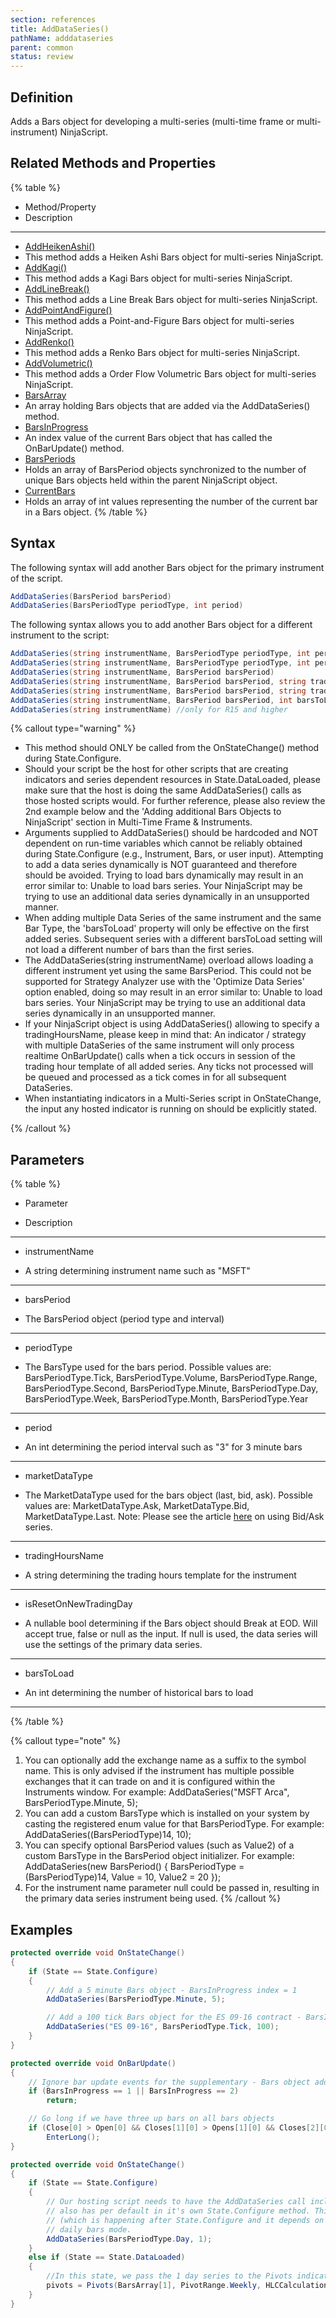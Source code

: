 ```yaml
---
section: references
title: AddDataSeries()
pathName: adddataseries
parent: common
status: review
---
```


## Definition

Adds a Bars object for developing a multi-series (multi-time frame or multi-instrument) NinjaScript.

## Related Methods and Properties

{% table %}

* Method/Property
* Description

---

* [AddHeikenAshi()](addheikenashi)
* This method adds a Heiken Ashi Bars object for multi-series NinjaScript.
* [AddKagi()](addkagi)
* This method adds a Kagi Bars object for multi-series NinjaScript.
* [AddLineBreak()](addlinebreak)
* This method adds a Line Break Bars object for multi-series NinjaScript.
* [AddPointAndFigure()](addpointandfigure)
* This method adds a Point-and-Figure Bars object for multi-series NinjaScript.
* [AddRenko()](addrenko)
* This method adds a Renko Bars object for multi-series NinjaScript.
* [AddVolumetric()](addvolumetric)
* This method adds a Order Flow Volumetric Bars object for multi-series NinjaScript.
* [BarsArray](barsarray)
* An array holding Bars objects that are added via the AddDataSeries() method.
* [BarsInProgress](barsinprogress)
* An index value of the current Bars object that has called the OnBarUpdate() method.
* [BarsPeriods](barsperiods)
* Holds an array of BarsPeriod objects synchronized to the number of unique Bars objects held within the parent NinjaScript object.
* [CurrentBars](currentbars)
* Holds an array of int values representing the number of the current bar in a Bars object.
{% /table %}

## Syntax

The following syntax will add another Bars object for the primary instrument of the script.

```csharp
AddDataSeries(BarsPeriod barsPeriod)
AddDataSeries(BarsPeriodType periodType, int period)
```

The following syntax allows you to add another Bars object for a different instrument to the script:

```csharp
AddDataSeries(string instrumentName, BarsPeriodType periodType, int period)
AddDataSeries(string instrumentName, BarsPeriodType periodType, int period, MarketDataType marketDataType)
AddDataSeries(string instrumentName, BarsPeriod barsPeriod)
AddDataSeries(string instrumentName, BarsPeriod barsPeriod, string tradingHoursName)
AddDataSeries(string instrumentName, BarsPeriod barsPeriod, string tradingHoursName, bool? isResetOnNewTradingDay)
AddDataSeries(string instrumentName, BarsPeriod barsPeriod, int barsToLoad, string tradingHoursName, bool? isResetOnNewTradingDay)
AddDataSeries(string instrumentName) //only for R15 and higher
```

{% callout type="warning" %}

* This method should ONLY be called from the OnStateChange() method during State.Configure.
* Should your script be the host for other scripts that are creating indicators and series dependent resources in State.DataLoaded, please make sure that the host is doing the same AddDataSeries() calls as those hosted scripts would. For further reference, please also review the 2nd example below and the 'Adding additional Bars Objects to NinjaScript' section in Multi-Time Frame & Instruments.
* Arguments supplied to AddDataSeries() should be hardcoded and NOT dependent on run-time variables which cannot be reliably obtained during State.Configure (e.g., Instrument, Bars, or user input). Attempting to add a data series dynamically is NOT guaranteed and therefore should be avoided. Trying to load bars dynamically may result in an error similar to: Unable to load bars series. Your NinjaScript may be trying to use an additional data series dynamically in an unsupported manner.
* When adding multiple Data Series of the same instrument and the same Bar Type, the 'barsToLoad' property will only be effective on the first added series. Subsequent series with a different barsToLoad setting will not load a different number of bars than the first series.
* The AddDataSeries(string instrumentName) overload allows loading a different instrument yet using the same BarsPeriod. This could not be supported for Strategy Analyzer use with the 'Optimize Data Series' option enabled, doing so may result in an error similar to: Unable to load bars series. Your NinjaScript may be trying to use an additional data series dynamically in an unsupported manner.
* If your NinjaScript object is using AddDataSeries() allowing to specify a tradingHoursName, please keep in mind that: An indicator / strategy with multiple DataSeries of the same instrument will only process realtime OnBarUpdate() calls when a tick occurs in session of the trading hour template of all added series. Any ticks not processed will be queued and processed as a tick comes in for all subsequent DataSeries.
* When instantiating indicators in a Multi-Series script in OnStateChange, the input any hosted indicator is running on should be explicitly stated.

{% /callout %}

## Parameters

{% table %}

* Parameter

* Description

---

* instrumentName

* A string determining instrument name such as "MSFT"

---

* barsPeriod

* The BarsPeriod object (period type and interval)

---

* periodType

* The BarsType used for the bars period. Possible values are: BarsPeriodType.Tick, BarsPeriodType.Volume, BarsPeriodType.Range, BarsPeriodType.Second, BarsPeriodType.Minute, BarsPeriodType.Day, BarsPeriodType.Week, BarsPeriodType.Month, BarsPeriodType.Year

---

* period

* An int determining the period interval such as "3" for 3 minute bars

---

* marketDataType

* The MarketDataType used for the bars object (last, bid, ask). Possible values are: MarketDataType.Ask, MarketDataType.Bid, MarketDataType.Last. Note: Please see the article [here](using_historical_bid_ask_serie) on using Bid/Ask series.

---

* tradingHoursName

* A string determining the trading hours template for the instrument

---

* isResetOnNewTradingDay

* A nullable bool determining if the Bars object should Break at EOD. Will accept true, false or null as the input. If null is used, the data series will use the settings of the primary data series.

---

* barsToLoad

* An int determining the number of historical bars to load

---

{% /table %}

{% callout type="note" %}

1. You can optionally add the exchange name as a suffix to the symbol name. This is only advised if the instrument has multiple possible exchanges that it can trade on and it is configured within the Instruments window. For example: AddDataSeries("MSFT Arca", BarsPeriodType.Minute, 5);
2. You can add a custom BarsType which is installed on your system by casting the registered enum value for that BarsPeriodType. For example: AddDataSeries((BarsPeriodType)14, 10);
3. You can specify optional BarsPeriod values (such as Value2) of a custom BarsType in the BarsPeriod object initializer. For example: AddDataSeries(new BarsPeriod() { BarsPeriodType = (BarsPeriodType)14, Value = 10, Value2 = 20 });
4. For the instrument name parameter null could be passed in, resulting in the primary data series instrument being used.
{% /callout %}

## Examples

```csharp
protected override void OnStateChange()
{
    if (State == State.Configure)
    {
        // Add a 5 minute Bars object - BarsInProgress index = 1 
        AddDataSeries(BarsPeriodType.Minute, 5);

        // Add a 100 tick Bars object for the ES 09-16 contract - BarsInProgress index = 2 
        AddDataSeries("ES 09-16", BarsPeriodType.Tick, 100); 
    }
} 

protected override void OnBarUpdate() 
{ 
    // Ignore bar update events for the supplementary - Bars object added above 
    if (BarsInProgress == 1 || BarsInProgress == 2)
        return; 

    // Go long if we have three up bars on all bars objects 
    if (Close[0] > Open[0] && Closes[1][0] > Opens[1][0] && Closes[2][0] > Opens[2][0]) 
        EnterLong();
}
```

```csharp
protected override void OnStateChange()
{
    if (State == State.Configure)
    {
        // Our hosting script needs to have the AddDataSeries call included as well, which the Pivots indicator we call in the 2nd statement below 
        // also has per default in it's own State.Configure method. This is required since our Pivots indicator below is created in State.DataLoaded
        // (which is happening after State.Configure and it depends on the AddDataSeries call to have the bars available to properly calculate in 
        // daily bars mode.
        AddDataSeries(BarsPeriodType.Day, 1);
    }
    else if (State == State.DataLoaded)
    {
        //In this state, we pass the 1 day series to the Pivots indicator (as BarsArray[1]) and create its instance 
        pivots = Pivots(BarsArray[1], PivotRange.Weekly, HLCCalculationMode.DailyBars, 0, 0, 0, 20);
    }
}
```
